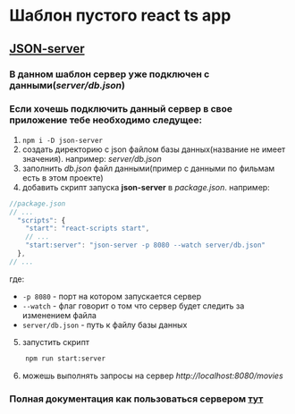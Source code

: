 # Шаблон пустого react ts app


## [JSON-server](https://github.com/typicode/json-server)

### В данном шаблон сервер уже подключен с данными(_server/db.json_)



### Если хочешь подключить данный сервер в свое приложение тебе необходимо следущее:

1. `npm i -D json-server`
2. создать директорию с json файлом базы данных(название не имеет значения). например: _server/db.json_
3. заполнить _db.json_ файл данными(пример с данными по фильмам есть в этом проекте)
4. добавить скрипт запуска **json-server** в _package.json_. например:
```javascript
//package.json
// ...
  "scripts": {
    "start": "react-scripts start",
    // ...
    "start:server": "json-server -p 8080 --watch server/db.json"
  },
// ...
```

где:
-   `-p 8080`         - порт на котором запускается сервер
-   `--watch`         - флаг говорит о том что сервер будет следить за изменением файла
-   `server/db.json`  - путь к файлу базы данных

5. запустить скрипт
```cmd
    npm run start:server
```
6. можешь выполнять запросы на сервер _http://localhost:8080/movies_

### Полная документация как пользоваться сервером [тут](https://github.com/typicode/json-server)